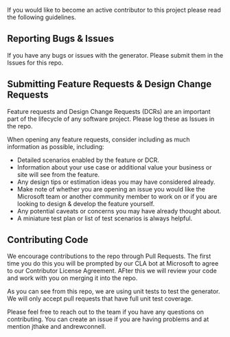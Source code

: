 If you would like to become an active contributor to this project please read the following guidelines.

## Reporting Bugs & Issues
If you have any bugs or issues with the generator. Please submit them in the Issues for this repo.

## Submitting Feature Requests & Design Change Requests
Feature requests and Design Change Requests (DCRs) are an important part of the lifecycle of any software project. Please log these as Issues in the repo. 

When opening any feature requests, consider including as much information as possible, including: 

- Detailed scenarios enabled by the feature or DCR.
- Information about your use case or additional value your business or site will see from the feature.
- Any design tips or estimation ideas you may have considered already.
- Make note of whether you are opening an issue you would like the Microsoft team or another community member to work on or if you are looking to design & develop the feature yourself.
- Any potential caveats or concerns you may have already thought about.
- A miniature test plan or list of test scenarios is always helpful.

## Contributing Code
We encourage contributions to the repo through Pull Requests. The first time you do this you will be prompted by our CLA bot at Microsoft to agree to our Contributor License Agreement. AFter this we will review your code and work with you on merging it into the repo.

As you can see from this repo, we are using unit tests to test the generator.  We will only accept pull requests that have full unit test coverage.

Please feel free to reach out to the team if you have any questions on contributing. You can create an issue if you are having problems and at mention jthake and andrewconnell.